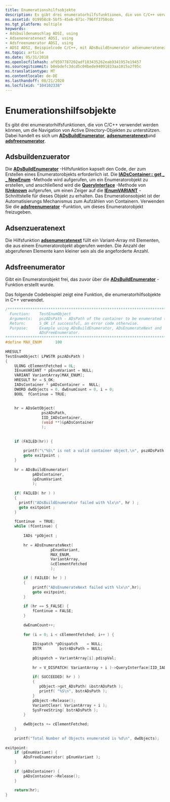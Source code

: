 ```yaml
---
title: Enumerationshilfsobjekte
description: Es gibt drei enumeratorhilfsfunktionen, die von C/C++ verwendet werden können, um die Navigation von Active Directory-Objekten zu unterstützen. Dabei handelt es sich um ADsBuildEnumerator, adsenumeratenext und adsfreenumerator.
ms.assetid: 019958c8-5bf5-45eb-871c-796ff3750cdc
ms.tgt_platform: multiple
keywords:
- Adsbuildenumschlag ADSI, using
- Adseneneratenext ADSI, using
- Adsfreenumerator ADSI, using
- ADSI ADSI, Beispielcode C/C++, mit ADsBuildEnumerator adsenumeratenext und adsfreenumerator
ms.topic: article
ms.date: 05/31/2018
ms.openlocfilehash: af9597787202adf183435262eab9341957e19457
ms.sourcegitcommit: b0ebdefc3dcd5c04bede94091833aa1015a2f95c
ms.translationtype: MT
ms.contentlocale: de-DE
ms.lasthandoff: 08/21/2020
ms.locfileid: "104102338"
---
```

# <a name="enumeration-helper-functions"></a>Enumerationshilfsobjekte

Es gibt drei enumeratorhilfsfunktionen, die von C/C++ verwendet werden können, um die Navigation von Active Directory-Objekten zu unterstützen. Dabei handelt es sich um [**ADsBuildEnumerator**](/windows/desktop/api/Adshlp/nf-adshlp-adsbuildenumerator), [**adsenumeratenext**](/windows/desktop/api/Adshlp/nf-adshlp-adsenumeratenext)und [**adsfreenumerator**](/windows/desktop/api/Adshlp/nf-adshlp-adsfreeenumerator).

## <a name="adsbuildenumerator"></a>Adsbuildenzuerator

Die [**ADsBuildEnumerator**](/windows/desktop/api/Adshlp/nf-adshlp-adsbuildenumerator) -Hilfsfunktion kapselt den Code, der zum Erstellen eines Enumeratorobjekts erforderlich ist. Die [**IADsContainer:: get \_ \_ NewEnum**](/windows/desktop/api/Iads/nf-iads-iadscontainer-get__newenum) -Methode wird aufgerufen, um ein Enumeratorobjekt zu erstellen, und anschließend wird die [**QueryInterface**](/windows/win32/api/unknwn/nf-unknwn-iunknown-queryinterface(q)) -Methode von [**IUnknown**](/windows/win32/api/unknwn/nn-unknwn-iunknown) aufgerufen, um einen Zeiger auf die [**IEnumVARIANT**](/windows/win32/api/oaidl/nn-oaidl-ienumvariant) -Schnittstelle für dieses Objekt zu erhalten. Das Enumerationsobjekt ist der Automatisierungs Mechanismus zum Aufzählen von Containern. Verwenden Sie die [**adsfreenumerator**](/windows/desktop/api/Adshlp/nf-adshlp-adsfreeenumerator) -Funktion, um dieses Enumeratorobjekt freizugeben.

## <a name="adsenumeratenext"></a>Adsenzueratenext

Die Hilfsfunktion [**adsenumeratenext**](/windows/desktop/api/Adshlp/nf-adshlp-adsenumeratenext) füllt ein Variant-Array mit Elementen, die aus einem Enumeratorobjekt abgerufen werden. Die Anzahl der abgerufenen Elemente kann kleiner sein als die angeforderte Anzahl.

## <a name="adsfreeenumerator"></a>Adsfreenumerator

Gibt ein Enumeratorobjekt frei, das zuvor über die [**ADsBuildEnumerator**](/windows/desktop/api/Adshlp/nf-adshlp-adsbuildenumerator) -Funktion erstellt wurde.

Das folgende Codebeispiel zeigt eine Funktion, die enumeratorhilfsobjekte in C++ verwendet.


```C++
/*****************************************************************************
  Function:    TestEnumObject
  Arguments:   pszADsPath - ADsPath of the container to be enumerated (WCHAR*).
  Return:      S_OK if successful, an error code otherwise.
  Purpose:     Example using ADsBuildEnumerator, ADsEnumerateNext and
               ADsFreeEnumerator.
******************************************************************************/
#define MAX_ENUM      100  
 
HRESULT
TestEnumObject( LPWSTR pszADsPath )
{
    ULONG cElementFetched = 0L;
    IEnumVARIANT * pEnumVariant = NULL;
    VARIANT VariantArray[MAX_ENUM];
    HRESULT hr = S_OK;
    IADsContainer * pADsContainer =  NULL;
    DWORD dwObjects = 0, dwEnumCount = 0, i = 0;
    BOOL  fContinue = TRUE;
 
 
    hr = ADsGetObject(
                pszADsPath,
                IID_IADsContainer,
                (void **)&pADsContainer
                );
 
 
    if (FAILED(hr)) {
 
        printf("\"%S\" is not a valid container object.\n", pszADsPath) ;
        goto exitpoint ;
    }
 
    hr = ADsBuildEnumerator(
            pADsContainer,
            &pEnumVariant
            );
 
    if( FAILED( hr ) )
    {
      printf("ADsBuildEnumerator failed with %lx\n", hr ) ;
      goto exitpoint ;
    }
 
    fContinue  = TRUE;
    while (fContinue) {
 
        IADs *pObject ;
 
        hr = ADsEnumerateNext(
                    pEnumVariant,
                    MAX_ENUM,
                    VariantArray,
                    &cElementFetched
                    );

        if ( FAILED( hr ) )
        {
            printf("ADsEnumerateNext failed with %lx\n",hr);
            goto exitpoint;
        }
 
        if (hr == S_FALSE) {
            fContinue = FALSE;
        }
 
        dwEnumCount++;
 
        for (i = 0; i < cElementFetched; i++ ) {
 
            IDispatch *pDispatch    = NULL;
            BSTR        bstrADsPath = NULL;
 
            pDispatch = VariantArray[i].pdispVal;
 
            hr = V_DISPATCH( VariantArray + i )->QueryInterface(IID_IADs, (void **) &pObject) ;
 
            if( SUCCEEDED( hr ) )
            {
               pObject->get_ADsPath( &bstrADsPath );
               printf( "%S\n", bstrADsPath );
            }
            pObject->Release();
            VariantClear( VariantArray + i );
            SysFreeString( bstrADsPath );
        }
 
        dwObjects += cElementFetched;
    }
 
    printf("Total Number of Objects enumerated is %d\n", dwObjects);
 
exitpoint:
    if (pEnumVariant) {
        ADsFreeEnumerator( pEnumVariant );
    }
 
    if (pADsContainer) {
        pADsContainer->Release();
    }
 
    return(hr);
}
```



 

 